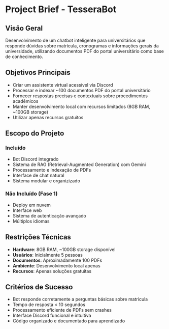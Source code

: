 # Project Brief - TesseraBot

## Visão Geral
Desenvolvimento de um chatbot inteligente para universitários que responde dúvidas sobre matrícula, cronogramas e informações gerais da universidade, utilizando documentos PDF do portal universitário como base de conhecimento.

## Objetivos Principais
- Criar um assistente virtual acessível via Discord
- Processar e indexar ~100 documentos PDF do portal universitário
- Fornecer respostas precisas e contextuais sobre procedimentos acadêmicos
- Manter desenvolvimento local com recursos limitados (8GB RAM, ~100GB storage)
- Utilizar apenas recursos gratuitos

## Escopo do Projeto
### Incluído
- Bot Discord integrado
- Sistema de RAG (Retrieval-Augmented Generation) com Gemini
- Processamento e indexação de PDFs
- Interface de chat natural
- Sistema modular e organizizado

### Não Incluído (Fase 1)
- Deploy em nuvem
- Interface web
- Sistema de autenticação avançado
- Múltiplos idiomas

## Restrições Técnicas
- **Hardware**: 8GB RAM, ~100GB storage disponível
- **Usuários**: Inicialmente 5 pessoas
- **Documentos**: Aproximadamente 100 PDFs
- **Ambiente**: Desenvolvimento local apenas
- **Recursos**: Apenas soluções gratuitas

## Critérios de Sucesso
- Bot responde corretamente a perguntas básicas sobre matrícula
- Tempo de resposta < 10 segundos
- Processamento eficiente de PDFs sem crashes
- Interface Discord funcional e intuitiva
- Código organizado e documentado para aprendizado